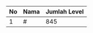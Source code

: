 | No | Nama            | Jumlah Level |
|----|-----------------|--------------|
| 1  | #    |    845        |
